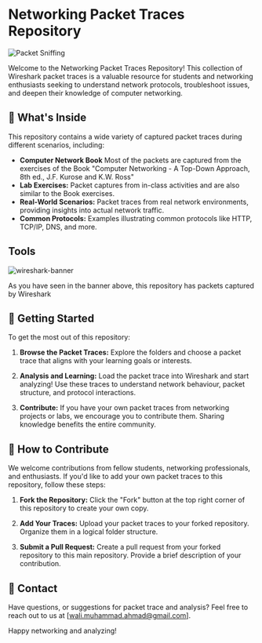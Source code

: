 # Networking Packet Traces Repository

<img src="https://hlassets.paessler.com/common/files/preview/packet-sniffing.png" alt="Packet Sniffing">

  Welcome to the Networking Packet Traces Repository! This collection of Wireshark packet traces is a valuable resource for students and networking enthusiasts seeking to understand network protocols, troubleshoot issues, and deepen their knowledge of computer networking.

## 📂 What's Inside

This repository contains a wide variety of captured packet traces during different scenarios, including:

- **Computer Network Book** Most of the packets are captured from the exercises of the Book "Computer Networking - A Top-Down Approach, 8th ed., J.F. Kurose and K.W. Ross"
- **Lab Exercises:** Packet captures from in-class activities and are also similar to the Book exercises.
- **Real-World Scenarios:** Packet traces from real network environments, providing insights into actual network traffic.
- **Common Protocols:** Examples illustrating common protocols like HTTP, TCP/IP, DNS, and more.

## Tools

<img src="https://upload.wikimedia.org/wikipedia/commons/thumb/b/b9/Wireshark_Logo.svg/1280px-Wireshark_Logo.svg.png" alt="wireshark-banner">

As you have seen in the banner above, this repository has packets captured by Wireshark 

## 🚀 Getting Started

To get the most out of this repository:

1. **Browse the Packet Traces:** Explore the folders and choose a packet trace that aligns with your learning goals or interests.

2. **Analysis and Learning:** Load the packet trace into Wireshark and start analyzing! Use these traces to understand network behaviour, packet structure, and protocol interactions.

3. **Contribute:** If you have your own packet traces from networking projects or labs, we encourage you to contribute them. Sharing knowledge benefits the entire community.

## 🤝 How to Contribute

We welcome contributions from fellow students, networking professionals, and enthusiasts. If you'd like to add your own packet traces to this repository, follow these steps:

1. **Fork the Repository:** Click the "Fork" button at the top right corner of this repository to create your own copy.

2. **Add Your Traces:** Upload your packet traces to your forked repository. Organize them in a logical folder structure.

3. **Submit a Pull Request:** Create a pull request from your forked repository to this main repository. Provide a brief description of your contribution.


## 📧 Contact

Have questions, or suggestions for packet trace and analysis? Feel free to reach out to us at [wali.muhammad.ahmad@gmail.com].

Happy networking and analyzing!
